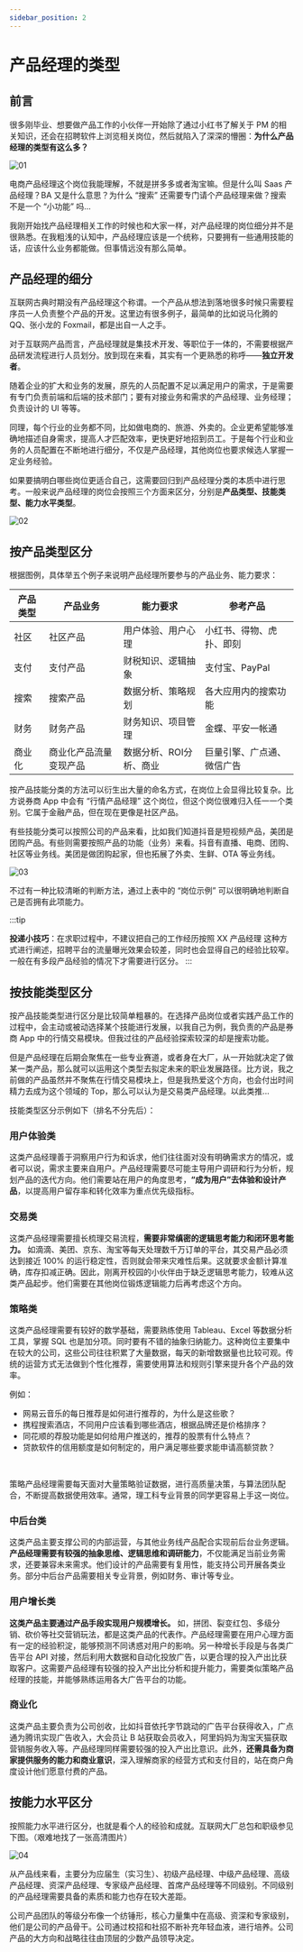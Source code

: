 ```yaml
---
sidebar_position: 2
---
```


# 产品经理的类型
## 前言

很多刚毕业、想要做产品工作的小伙伴一开始除了通过小红书了解关于 PM 的相关知识，还会在招聘软件上浏览相关岗位，然后就陷入了深深的懵圈：**为什么产品经理的类型有这么多？**

![01](/img/product/product/pm-types_images/01.png)

电商产品经理这个岗位我能理解，不就是拼多多或者淘宝嘛。但是什么叫 Saas 产品经理？BA 又是什么意思？为什么 “搜索” 还需要专门请个产品经理来做？搜索不是一个 “小功能” 吗...



我刚开始找产品经理相关工作的时候也和大家一样，对产品经理的岗位细分并不是很熟悉。在我粗浅的认知中，产品经理应该是一个统称，只要拥有一些通用技能的话，应该什么业务都能做。但事情远没有那么简单。

## 产品经理的细分

互联网古典时期没有产品经理这个称谓。一个产品从想法到落地很多时候只需要程序员一人负责整个产品的开发。这里边有很多例子，最简单的比如说马化腾的 QQ、张小龙的 Foxmail，都是出自一人之手。



对于互联网产品而言，产品经理就是集技术开发、等职位于一体的，不需要根据产品研发流程进行人员划分。放到现在来看，其实有一个更熟悉的称呼——**独立开发者**。



随着企业的扩大和业务的发展，原先的人员配置不足以满足用户的需求，于是需要有专门负责前端和后端的技术部门；要有对接业务和需求的产品经理、业务经理；负责设计的 UI 等等。



同理，每个行业的业务都不同，比如做电商的、旅游、外卖的。企业更希望能够准确地描述自身需求，提高人才匹配效率，更快更好地招到员工。于是每个行业和业务的人员配置在不断地进行细分，不仅是产品经理，其他岗位也要求候选人掌握一定业务经验。



如果要搞明白哪些岗位更适合自己，这需要回归到产品经理分类的本质中进行思考。一般来说产品经理的岗位会按照三个方面来区分，分别是**产品类型、技能类型、能力水平类型**。

![02](/img/product/product/pm-types_images/02.png)

## 按产品类型区分

根据图例，具体举五个例子来说明产品经理所要参与的产品业务、能力要求：

| **产品类型** | **产品业务**    | **能力要求**      | **参考产品**      |
| -------- | ----------- | ------------- | ------------- |
| 社区       | 社区产品        | 用户体验、用户心理     | 小红书、得物、虎扑、即刻  |
| 支付       | 支付产品        | 财税知识、逻辑抽象     | 支付宝、PayPal    |
| 搜索       | 搜索产品        | 数据分析、策略规划     | 各大应用内的搜索功能    |
| 财务       | 财务产品        | 财务知识、项目管理     | 金蝶、平安一帐通      |
| 商业化      | 商业化产品流量变现产品 | 数据分析、ROI分析、商业 | 巨量引擎、广点通、微信广告 |

按产品技能分类的方法可以衍生出大量的命名方式，在岗位上会显得比较复杂。比方说券商 App 中会有 “行情产品经理” 这个岗位，但这个岗位很难归入任一一个类别。它属于金融产品，但在现在更像是社区产品。



有些技能分类可以按照公司的产品来看，比如我们知道抖音是短视频产品，美团是团购产品。有些则需要按照产品的功能（业务）来看。抖音有直播、电商、团购、社区等业务线。美团是做团购起家，但也拓展了外卖、生鲜、OTA 等业务线。

![03](/img/product/product/pm-types_images/03.png)

不过有一种比较清晰的判断方法，通过上表中的 “岗位示例” 可以很明确地判断自己是否拥有此项能力。

:::tip 

**投递小技巧**：在求职过程中，不建议把自己的工作经历按照 XX 产品经理 这种方式进行阐述，招聘平台的流量曝光效果会较差，同时也会显得自己的经验比较窄。一般在有多段产品经验的情况下才需要进行区分。
:::
## 按技能类型区分

按产品技能类型进行区分是比较简单粗暴的。在选择产品岗位或者实践产品工作的过程中，会主动或被动选择某个技能进行发展，以我自己为例，我负责的产品是券商 App 中的行情交易模块。但我过往的产品经验探索较深的却是搜索功能。



但是产品经理在后期会聚焦在一些专业赛道，或者身在大厂，从一开始就决定了做某一类产品，那么就可以运用这个类型去拟定未来的职业发展路径。比方说，我之前做的产品虽然并不聚焦在行情交易模块上，但是我热爱这个方向，也会付出时间精力去成为这个领域的 Top，那么可以认为是交易类产品经理。以此类推...



技能类型区分示例如下（排名不分先后）：

### 用户体验类

这类产品经理善于洞察用户行为和诉求，他们往往面对没有明确需求方的情况，或者可以说，需求主要来自用户。产品经理需要尽可能主导用户调研和行为分析，规划产品的迭代方向。他们需要站在用户的角度思考，**“成为用户”去体验和设计产品**，以提高用户留存率和转化效率为重点优先级指标。

### 交易类

这类产品经理需要擅长梳理交易流程，**需要非常缜密的逻辑思考能力和闭环思考能力。** 如滴滴、美团、京东、淘宝等每天处理数千万订单的平台，其交易产品必须达到接近 100% 的运行稳定性，否则就会带来灾难性后果。这就要求金额计算准确，库存扣减正确。因此，刚离开校园的小伙伴由于缺乏逻辑思考能力，较难从这类产品起步。他们需要在其他岗位锻炼逻辑能力后再考虑这个方向。

### 策略类

这类产品经理需要有较好的数学基础，需要熟练使用 Tableau、Excel 等数据分析工具，掌握 SQL 也是加分项。同时要有不错的抽象归纳能力。这种岗位主要集中在较大的公司，这些公司往往积累了大量数据，每天的新增数据量也比较可观。传统的运营方式无法做到个性化推荐，需要使用算法和规则引擎来提升各个产品的效率。


例如：
* 网易云音乐的每日推荐是如何进行推荐的，为什么是这些歌？
* 携程搜索酒店，不同用户应该看到哪些酒店，根据品牌还是价格排序？
* 同花顺的荐股功能是如何给用户推送的，推荐的股票有什么特点？
* 贷款软件的信用额度是如何制定的，用户满足哪些要求能申请高额贷款？

<br/>

策略产品经理需要每天面对大量策略验证数据，进行高质量决策，与算法团队配合，不断提高数据使用效率。通常，理工科专业背景的同学更容易上手这一岗位。

### 中后台类

这类产品主要支撑公司的内部运营，与其他业务线产品配合实现前后台业务逻辑。**产品经理需要有较强的抽象思维、逻辑思维和调研能力**，不仅能满足当前业务需求，还要兼容未来需求。他们设计的产品需要有复用性，能支持公司开展各类业务。部分中后台产品需要相关专业背景，例如财务、审计等专业。

### 用户增长类

**这类产品主要通过产品手段实现用户规模增长。** 如，拼团、裂变红包、多级分销、砍价等社交营销玩法，都是这类产品的代表作。产品经理需要在用户心理方面有一定的经验积淀，能够预测不同诱惑对用户的影响。另一种增长手段是与各类广告平台 API 对接，然后利用大数据和自动化投放广告，以更合理的投入产出比获取客户。这需要产品经理有较强的投入产出比分析和提升能力，需要类似策略产品经理的技能，并能够熟练运用各大广告平台的功能。

### 商业化

这类产品主要负责为公司创收，比如抖音依托字节跳动的广告平台获得收入，广点通为腾讯实现广告收入，大会员让 B 站获取会员收入，阿里妈妈为淘宝天猫获取营销服务收入等。产品经理同样需要较强的投入产出比意识。此外，**还需具备为商家提供服务的能力和商业意识**，深入理解商家的经营方式和支付目的，站在商户角度设计他们愿意付费的产品。

## 按能力水平区分

按照能力水平进行区分，也就是看个人的经验和成就。互联网大厂总包和职级参见下图。（艰难地找了一张高清图片）

![04](/img/product/product/pm-types_images/04.png)

从产品线来看，主要分为应届生（实习生）、初级产品经理、中级产品经理、高级产品经理、资深产品经理、专家级产品经理、首席产品经理等不同级别。不同级别的产品经理需要具备的素质和能力也存在较大差距。

公司产品团队的等级分布像一个纺锤形，核心力量集中在高级、资深和专家级别，他们是公司的产品骨干。公司通过校招和社招不断补充年轻血液，进行培养。公司产品的大方向和战略往往由顶层的少数产品领导决定。